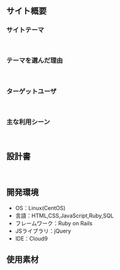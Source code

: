 # <!--プラモデイズ-->
<!--​READMEを作成する際は、項目内の【補足説明】は削除して完成させてください。-->
## サイト概要
### サイトテーマ
<!-- - プラモデルへの理解と道具の心得を学ぶコミュニティサイト --> 
​
### テーマを選んだ理由
<!-- 道具の購入したい時に複数のサイトが沢山の道具を紹介しており分かりづらかったので一つにサイトに分類付けをして纏めたら見やすいと思います -->
<!-- 製作をしている時にどうしたらいいのか分からない時に多数のモデラーに質問ができる場所を作ります(他のSNSでは質問しても他の投稿に埋もれて質問に目が届かない場合が多いです) -->
<!-- コロナの感染に伴いプラモデルの需要が増し初心者向けのプラモデルや道具の紹介をして窓口になれるます -->
<!-- 自作したプラモデルを投稿し同じモデラーの評価や反応を得ることができます -->
​
### ターゲットユーザ
<!-- 【補足説明】 -->
<!-- - 道具の選び方や製作方法などの技術が分からない初心者 -->
<!-- - プラモデルの作製で技術交流をしたい人 -->
<!-- - 完成した作品の背景や頑張った所を語り合いたい人たち  -->
​
### 主な利用シーン
<!-- - 必要な道具について知りたい時 -->
<!-- - 技術交流を行う時 -->
<!-- - 買いたいプラモデルの評判を知りたい時 -->
<!-- - 完成したプラモデルを投稿したい時 -->
<!-- - 疑問点やどうしたらより良い作品を作れるか意見を聞きたい時 -->
​
## 設計書
<!-- 後ほど作成予定 -->

​
## 開発環境
- OS：Linux(CentOS)
- 言語：HTML,CSS,JavaScript,Ruby,SQL
- フレームワーク：Ruby on Rails
- JSライブラリ：jQuery
- IDE：Cloud9
​
## 使用素材
<!-- - 外部サービスの画像素材・音声素材を使用した場合は、必ずサービス名とURLを明記してください。 -->
<!-- - アプリケーションの実装に使用したgem/bootstrapのリファレンスなどの記載は不要です。 -->
<!-- - 使用しない場合は、使用素材の項目をREADMEから削除してください。 -->
<!-- - 架空の団体・題材を前提にポートフォリオを制作する場合、下記のテンプレートを当項目内に記載しましょう。 -->
<!-- 【テンプレート】 -->
<!-- 著作権を考慮し、架空のデータを扱う予定です。 -->
<!-- なお今後、実在するデータを利用する際には、事前に著作権保持者と契約を結んだ上で利用します。 -->